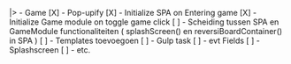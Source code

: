 |> - Game
    [X] - Pop-upify
        [X] - Initialize SPA on Entering game
        [X] - Initialize Game module on toggle game click
    [ ] - Scheiding tussen SPA en GameModule functionaliteiten
            ( splashScreen() en reversiBoardContainer() in SPA )
    [ ] - Templates toevoegoen
        [ ] - Gulp task
        [ ] - evt Fields
        [ ] - Splashscreen
        [ ] - etc.
